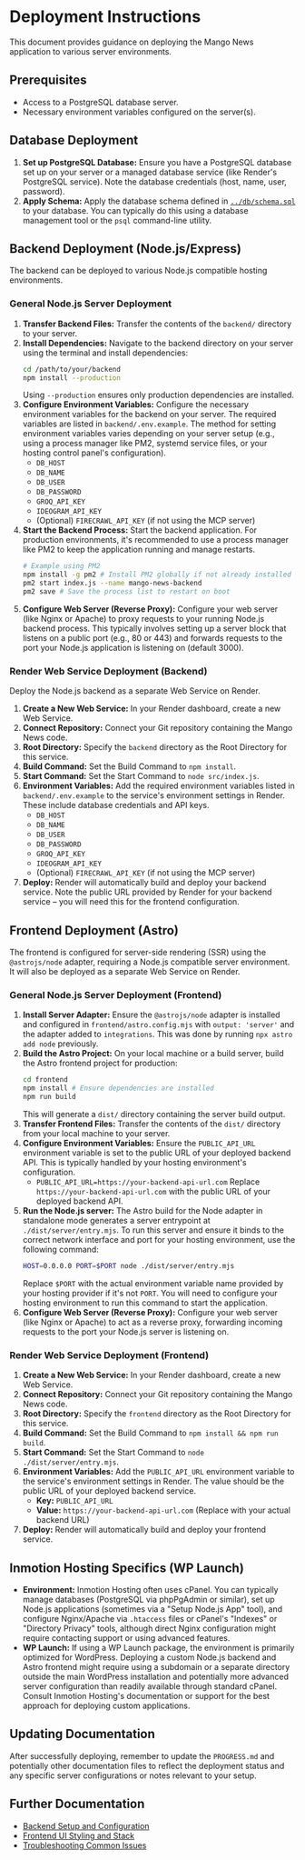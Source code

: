 # Deployment Instructions

This document provides guidance on deploying the Mango News application to various server environments.

## Prerequisites

*   Access to a PostgreSQL database server.
*   Necessary environment variables configured on the server(s).

## Database Deployment

1.  **Set up PostgreSQL Database:** Ensure you have a PostgreSQL database set up on your server or a managed database service (like Render's PostgreSQL service). Note the database credentials (host, name, user, password).
2.  **Apply Schema:** Apply the database schema defined in [`../db/schema.sql`](../db/schema.sql) to your database. You can typically do this using a database management tool or the `psql` command-line utility.

## Backend Deployment (Node.js/Express)

The backend can be deployed to various Node.js compatible hosting environments.

### General Node.js Server Deployment

1.  **Transfer Backend Files:** Transfer the contents of the `backend/` directory to your server.
2.  **Install Dependencies:** Navigate to the backend directory on your server using the terminal and install dependencies:
    ```bash
    cd /path/to/your/backend
    npm install --production
    ```
    Using `--production` ensures only production dependencies are installed.
3.  **Configure Environment Variables:** Configure the necessary environment variables for the backend on your server. The required variables are listed in `backend/.env.example`. The method for setting environment variables varies depending on your server setup (e.g., using a process manager like PM2, systemd service files, or your hosting control panel's configuration).
    *   `DB_HOST`
    *   `DB_NAME`
    *   `DB_USER`
    *   `DB_PASSWORD`
    *   `GROQ_API_KEY`
    *   `IDEOGRAM_API_KEY`
    *   (Optional) `FIRECRAWL_API_KEY` (if not using the MCP server)
4.  **Start the Backend Process:** Start the backend application. For production environments, it's recommended to use a process manager like PM2 to keep the application running and manage restarts.
    ```bash
    # Example using PM2
    npm install -g pm2 # Install PM2 globally if not already installed
    pm2 start index.js --name mango-news-backend
    pm2 save # Save the process list to restart on boot
    ```
5.  **Configure Web Server (Reverse Proxy):** Configure your web server (like Nginx or Apache) to proxy requests to your running Node.js backend process. This typically involves setting up a server block that listens on a public port (e.g., 80 or 443) and forwards requests to the port your Node.js application is listening on (default 3000).

### Render Web Service Deployment (Backend)

Deploy the Node.js backend as a separate Web Service on Render.

1.  **Create a New Web Service:** In your Render dashboard, create a new Web Service.
2.  **Connect Repository:** Connect your Git repository containing the Mango News code.
3.  **Root Directory:** Specify the `backend` directory as the Root Directory for this service.
4.  **Build Command:** Set the Build Command to `npm install`.
5.  **Start Command:** Set the Start Command to `node src/index.js`.
6.  **Environment Variables:** Add the required environment variables listed in `backend/.env.example` to the service's environment settings in Render. These include database credentials and API keys.
    *   `DB_HOST`
    *   `DB_NAME`
    *   `DB_USER`
    *   `DB_PASSWORD`
    *   `GROQ_API_KEY`
    *   `IDEOGRAM_API_KEY`
    *   (Optional) `FIRECRAWL_API_KEY` (if not using the MCP server)
7.  **Deploy:** Render will automatically build and deploy your backend service. Note the public URL provided by Render for your backend service – you will need this for the frontend configuration.

## Frontend Deployment (Astro)

The frontend is configured for server-side rendering (SSR) using the `@astrojs/node` adapter, requiring a Node.js compatible server environment. It will also be deployed as a separate Web Service on Render.

### General Node.js Server Deployment (Frontend)

1.  **Install Server Adapter:** Ensure the `@astrojs/node` adapter is installed and configured in `frontend/astro.config.mjs` with `output: 'server'` and the adapter added to `integrations`. This was done by running `npx astro add node` previously.
2.  **Build the Astro Project:** On your local machine or a build server, build the Astro frontend project for production:
    ```bash
    cd frontend
    npm install # Ensure dependencies are installed
    npm run build
    ```
    This will generate a `dist/` directory containing the server build output.
3.  **Transfer Frontend Files:** Transfer the contents of the `dist/` directory from your local machine to your server.
4.  **Configure Environment Variables:** Ensure the `PUBLIC_API_URL` environment variable is set to the public URL of your deployed backend API. This is typically handled by your hosting environment's configuration.
    *   `PUBLIC_API_URL=https://your-backend-api-url.com`
    Replace `https://your-backend-api-url.com` with the public URL of your deployed backend API.
5.  **Run the Node.js server:** The Astro build for the Node adapter in standalone mode generates a server entrypoint at `./dist/server/entry.mjs`. To run this server and ensure it binds to the correct network interface and port for your hosting environment, use the following command:
    ```bash
    HOST=0.0.0.0 PORT=$PORT node ./dist/server/entry.mjs
    ```
    Replace `$PORT` with the actual environment variable name provided by your hosting provider if it's not `PORT`. You will need to configure your hosting environment to run this command to start the application.
6.  **Configure Web Server (Reverse Proxy):** Configure your web server (like Nginx or Apache) to act as a reverse proxy, forwarding incoming requests to the port your Node.js server is listening on.

### Render Web Service Deployment (Frontend)

1.  **Create a New Web Service:** In your Render dashboard, create a new Web Service.
2.  **Connect Repository:** Connect your Git repository containing the Mango News code.
3.  **Root Directory:** Specify the `frontend` directory as the Root Directory for this service.
4.  **Build Command:** Set the Build Command to `npm install && npm run build`.
5.  **Start Command:** Set the Start Command to `node ./dist/server/entry.mjs`.
6.  **Environment Variables:** Add the `PUBLIC_API_URL` environment variable to the service's environment settings in Render. The value should be the public URL of your deployed backend service.
    *   **Key:** `PUBLIC_API_URL`
    *   **Value:** `https://your-backend-api-url.com` (Replace with your actual backend URL)
7.  **Deploy:** Render will automatically build and deploy your frontend service.

## Inmotion Hosting Specifics (WP Launch)

*   **Environment:** Inmotion Hosting often uses cPanel. You can typically manage databases (PostgreSQL via phpPgAdmin or similar), set up Node.js applications (sometimes via a "Setup Node.js App" tool), and configure Nginx/Apache via `.htaccess` files or cPanel's "Indexes" or "Directory Privacy" tools, although direct Nginx configuration might require contacting support or using advanced features.
*   **WP Launch:** If using a WP Launch package, the environment is primarily optimized for WordPress. Deploying a custom Node.js backend and Astro frontend might require using a subdomain or a separate directory outside the main WordPress installation and potentially more advanced server configuration than readily available through standard cPanel. Consult Inmotion Hosting's documentation or support for the best approach for deploying custom applications.

## Updating Documentation

After successfully deploying, remember to update the `PROGRESS.md` and potentially other documentation files to reflect the deployment status and any specific server configurations or notes relevant to your setup.

## Further Documentation

*   [Backend Setup and Configuration](./backend-setup.md)
*   [Frontend UI Styling and Stack](./frontend-ui.md)
*   [Troubleshooting Common Issues](./troubleshooting.md)
